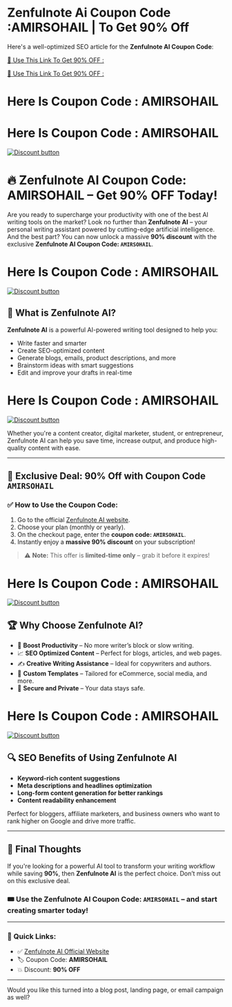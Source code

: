 # Zenfulnote Ai Coupon Code :AMIRSOHAIL  | To Get 90% Off


Here's a well-optimized SEO article for the **Zenfulnote AI Coupon Code**:

[🎁 Use This Link To Get 90% OFF :
](https://zenfulnote.com/maliksohail)

[🎁 Use This Link To Get 90% OFF :
](https://zenfulnote.com/maliksohail)

# Here Is Coupon Code : AMIRSOHAIL  
# Here Is Coupon Code : AMIRSOHAIL  

[![Discount button](https://github.com/user-attachments/assets/a37144a4-6125-47f5-8544-b6590f6bcc94)](https://zenfulnote.com/maliksohail
)



# 🔥 Zenfulnote AI Coupon Code: **AMIRSOHAIL** – Get 90% OFF Today!

Are you ready to supercharge your productivity with one of the best AI writing tools on the market? Look no further than **Zenfulnote AI** – your personal writing assistant powered by cutting-edge artificial intelligence. And the best part? You can now unlock a massive **90% discount** with the exclusive **Zenfulnote AI Coupon Code: `AMIRSOHAIL`**.

# Here Is Coupon Code : AMIRSOHAIL  

[![Discount button](https://github.com/user-attachments/assets/a37144a4-6125-47f5-8544-b6590f6bcc94)](https://zenfulnote.com/maliksohail
)


## 🧠 What is Zenfulnote AI?

**Zenfulnote AI** is a powerful AI-powered writing tool designed to help you:

* Write faster and smarter
* Create SEO-optimized content
* Generate blogs, emails, product descriptions, and more
* Brainstorm ideas with smart suggestions
* Edit and improve your drafts in real-time

# Here Is Coupon Code : AMIRSOHAIL  

[![Discount button](https://github.com/user-attachments/assets/a37144a4-6125-47f5-8544-b6590f6bcc94)](https://zenfulnote.com/maliksohail
)


Whether you're a content creator, digital marketer, student, or entrepreneur, Zenfulnote AI can help you save time, increase output, and produce high-quality content with ease.

---

## 💸 Exclusive Deal: 90% Off with Coupon Code `AMIRSOHAIL`

### ✅ **How to Use the Coupon Code:**

1. Go to the official [Zenfulnote AI website](https://www.zenfulnote.ai).
2. Choose your plan (monthly or yearly).
3. On the checkout page, enter the **coupon code: `AMIRSOHAIL`**.
4. Instantly enjoy a **massive 90% discount** on your subscription!

> ⚠️ **Note:** This offer is **limited-time only** – grab it before it expires!

# Here Is Coupon Code : AMIRSOHAIL  

[![Discount button](https://github.com/user-attachments/assets/a37144a4-6125-47f5-8544-b6590f6bcc94)](https://zenfulnote.com/maliksohail
)



## 🏆 Why Choose Zenfulnote AI?

* 🚀 **Boost Productivity** – No more writer’s block or slow writing.
* 📈 **SEO Optimized Content** – Perfect for blogs, articles, and web pages.
* ✍️ **Creative Writing Assistance** – Ideal for copywriters and authors.
* 🧩 **Custom Templates** – Tailored for eCommerce, social media, and more.
* 🔐 **Secure and Private** – Your data stays safe.


# Here Is Coupon Code : AMIRSOHAIL  

[![Discount button](https://github.com/user-attachments/assets/a37144a4-6125-47f5-8544-b6590f6bcc94)](https://zenfulnote.com/maliksohail
)



## 🔍 SEO Benefits of Using Zenfulnote AI

* **Keyword-rich content suggestions**
* **Meta descriptions and headlines optimization**
* **Long-form content generation for better rankings**
* **Content readability enhancement**

Perfect for bloggers, affiliate marketers, and business owners who want to rank higher on Google and drive more traffic.

---

## 🚀 Final Thoughts

If you're looking for a powerful AI tool to transform your writing workflow while saving **90%**, then **Zenfulnote AI** is the perfect choice. Don’t miss out on this exclusive deal.

### 🎟️ Use the Zenfulnote AI Coupon Code: **`AMIRSOHAIL`** – and start creating smarter today!

---

### 🔗 Quick Links:

* ✅ [Zenfulnote AI Official Website](https://www.zenfulnote.ai)
* 🏷️ Coupon Code: **AMIRSOHAIL**
* 💥 Discount: **90% OFF**

---

Would you like this turned into a blog post, landing page, or email campaign as well?
